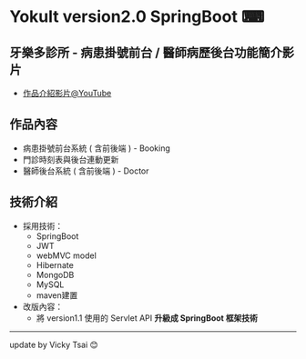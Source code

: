 # Yokult version2.0 SpringBoot ⌨
## 牙樂多診所 - 病患掛號前台 / 醫師病歷後台功能簡介影片
* [作品介紹影片@YouTube](https://youtu.be/WA7HqjGuXJ4)
## 作品內容
* 病患掛號前台系統 ( 含前後端 ) - Booking
* 門診時刻表與後台連動更新
* 醫師後台系統 ( 含前後端 ) - Doctor
## 技術介紹
* 採用技術：
  * SpringBoot
  * JWT
  * webMVC model
  * Hibernate 
  * MongoDB 
  * MySQL
  * maven建置
* 改版內容：
	* 將 version1.1 使用的 Servlet API **升級成 SpringBoot 框架技術**
---
update by Vicky Tsai 😊
